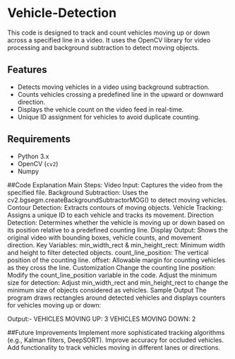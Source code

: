 # Vehicle-Detection
This code is designed to track and count vehicles moving up or down across a specified line in a video. It uses the OpenCV library for video processing and background subtraction to detect moving objects.
## Features
- Detects moving vehicles in a video using background subtraction.
- Counts vehicles crossing a predefined line in the upward or downward direction.
- Displays the vehicle count on the video feed in real-time.
- Unique ID assignment for vehicles to avoid duplicate counting.


## Requirements

- Python 3.x
- OpenCV (`cv2`)
- Numpy


##Code Explanation
Main Steps:
Video Input: Captures the video from the specified file.
Background Subtraction: Uses the cv2.bgsegm.createBackgroundSubtractorMOG() to detect moving vehicles.
Contour Detection: Extracts contours of moving objects.
Vehicle Tracking: Assigns a unique ID to each vehicle and tracks its movement.
Direction Detection: Determines whether the vehicle is moving up or down based on its position relative to a predefined counting line.
Display Output: Shows the original video with bounding boxes, vehicle counts, and movement direction.
Key Variables:
min_width_rect & min_height_rect: Minimum width and height to filter detected objects.
count_line_position: The vertical position of the counting line.
offset: Allowable margin for counting vehicles as they cross the line.
Customization
Change the counting line position: Modify the count_line_position variable in the code.
Adjust the minimum size for detection: Adjust min_width_rect and min_height_rect to change the minimum size of objects considered as vehicles.
Sample Output
The program draws rectangles around detected vehicles and displays counters for vehicles moving up or down:


Output:-
VEHICLES MOVING UP: 3
VEHICLES MOVING DOWN: 2


##Future Improvements
Implement more sophisticated tracking algorithms (e.g., Kalman filters, DeepSORT).
Improve accuracy for occluded vehicles.
Add functionality to track vehicles moving in different lanes or directions.

